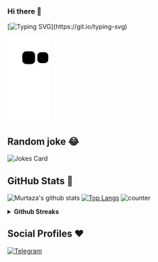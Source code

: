 ### Hi there 👋



[![Typing SVG](https://readme-typing-svg.herokuapp.com?color=%2336BCF7&lines=Welcome+to+MURTAZA+ALI's+profile!)](https://git.io/typing-svg)

![snake gif](https://raw.githubusercontent.com/Murtazaaly01/Murtazaaly01/output/github-contribution-grid-snake.svg) 

## Random joke 😂
![Jokes Card](https://readme-jokes.vercel.app/api)

## GitHub Stats 🌟

![Murtaza's github stats](https://github-readme-stats.vercel.app/api?username=Murtazaaly01&theme=vue&count_private=true&show_icons=true&cache_seconds=1800)
[![Top Langs](https://github-readme-stats.vercel.app/api/top-langs/?username=Murtazaaly01&layout=compact)](https://github.com/Murtazaaly01/github-readme-stats)
![counter](https://komarev.com/ghpvc/?username=Murtazaaly01&style=flat-square)

<details>
 <summary><b>Github Streaks</b></summary>
<p align="Left"><img src="http://github-readme-streak-stats.herokuapp.com?user=Murtazaaly01&theme=highcontrast&date_format=j%20M%5B%20Y%5D" alt="dishapatel010" /></p>
</details>


## Social Profiles ♥️


[![Telegram](https://img.shields.io/badge/Telegram-FFFFFF?style=for-the-badge&logo=telegram&logoColor=white)](https://telegram.me/Murtazaaly01)
<!-- Markdown -->


